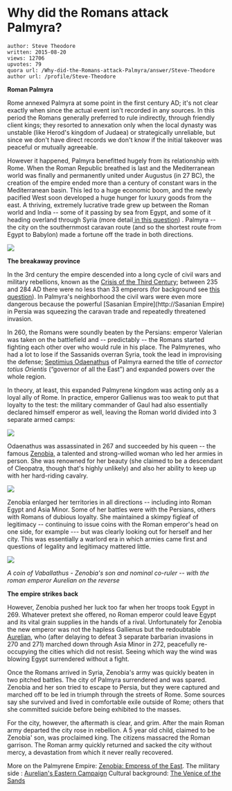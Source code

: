 # Why did the Romans attack Palmyra?

	author: Steve Theodore
	written: 2015-08-20
	views: 12706
	upvotes: 79
	quora url: /Why-did-the-Romans-attack-Palmyra/answer/Steve-Theodore
	author url: /profile/Steve-Theodore


__Roman Palmyra__ 

Rome annexed Palmyra at some point in the first century AD; it's not clear exactly when since the actual event isn't recorded in any sources. In this period the Romans generally preferred to rule indirectly, through friendly client kings; they resorted to annexation only when the local dynasty was unstable (like Herod's kingdom of Judaea) or strategically unreliable, but since we don't have direct records we don't know if the initial takeover was peaceful or mutually agreeable.

However it happened, Palmyra benefitted hugely from its relationship with Rome. When the Roman Republic breathed is last and the Mediterranean world was finally and permanently united under Augustus (in 27 BC), the creation of the empire ended more than a century of constant wars in the Mediterranean basin. This led to a huge economic boom, and the newly pacified West soon developed a huge hunger for luxury goods from the east. A thriving, extremely lucrative trade grew up between the Roman world and India -- some of it passing by sea from Egypt, and some of it heading overland through Syria (more detail[ in this question](https://www.quora.com/I-have-heard-that-ancient-Greece-and-Rome-were-having-trades-with-south-Indian-kingdoms-But-in-history-why-werent-these-given-much-importance-and-not-talked-about)) . Palmyra -- the city on the southernmost caravan route (and so the shortest route from Egypt to Babylon) made a fortune off the trade in both directions. 



![](https://qph.fs.quoracdn.net/main-qimg-190307097089fd8cd0affc2d20203ecc-c)


__The breakaway province__ 

In the 3rd century the empire descended into a long cycle of civil wars and military rebellions, known as the [Crisis of the Third Century](https://en.wikipedia.org/wiki/Crisis_of_the_Third_Century); between 235 and 284 AD there were no less than 33 emperors (for background see [this question](https://www.quora.com/Why-was-the-Roman-succession-so-violent-Why-werent-they-able-to-establish-a-functional-succession-system-like-other-large-empires)). In Palmyra's neighborhood the civil wars were even more dangerous because the powerful [Sasanian Empire](http://Sasanian Empire) in Persia was squeezing the caravan trade and repeatedly threatened invasion. 

In 260, the Romans were soundly beaten by the Persians: emperor Valerian was taken on the battlefield and -- predictably -- the Romans started fighting each other over who would rule in his place. The Palmyrenes, who had a lot to lose if the Sassanids overran Syria, took the lead in improvising the defense; [Septimius Odaenathus](http://www.britannica.com/biography/Septimius-Odaenathus) of Palmyra earned the title of _corrector totius Orientis_  (“governor of all the East”) and expanded powers over the whole region. 

In theory, at least, this expanded Palmyrene kingdom was acting only as a loyal ally of Rome. In practice, emperor Gallienus was too weak to put that loyalty to the test: the military commander of Gaul had also essentially declared himself emperor as well, leaving the Roman world divided into 3 separate armed camps:



![](https://qph.fs.quoracdn.net/main-qimg-7c474d4a98f81853b03e7a3233ac7991-c)


Odaenathus was assassinated in 267 and succeeded by his queen -- the famous [Zenobia,](http://womenshistory.about.com/od/ancientqueens/a/Zenobia.htm) a talented and strong-willed woman who led her armies in person. She was renowned for her beauty (she claimed to be a descendant of Cleopatra, though that's highly unlikely) and also her ability to keep up with her hard-riding cavalry.



![](https://qph.fs.quoracdn.net/main-qimg-7b08d63a94e9efe57e7073b8a3cdc136-c)


 Zenobia enlarged her territories in all directions -- including into Roman Egypt and Asia Minor. Some of her battles were with the Persians, others with Romans of dubious loyalty. She maintained a skimpy figleaf of legitimacy -- continuing to issue coins with the Roman emperor's head on one side, for example --- but was clearly looking out for herself and her city. This was essentially a warlord era in which armies came first and questions of legality and legitimacy mattered little.



![](https://qph.fs.quoracdn.net/main-qimg-7679c20c23215c2015b4240ad88b14c5-c)

_A coin of Vaballathus - Zenobia's son and nominal co-ruler -- with the roman emperor Aurelian on the reverse_ 

__The empire strikes back__ 

However, Zenobia pushed her luck too far when her troops took Egypt in 269. Whatever pretext she offered, no Roman emperor could leave Egypt and its vital grain supplies in the hands of a rival. Unfortunately for Zenobia the new emperor was not the hapless Gallienus but the redoubtable [Aurelian](http://www.roman-empire.net/decline/aurelian.html), who (after delaying to defeat 3 separate barbarian invasions in 270 and 271) marched down through Asia Minor in 272, peacefully re-occupying the cities which did not resist. Seeing which way the wind was blowing Egypt surrendered without a fight. 

Once the Romans arrived in Syria, Zenobia's army was quickly beaten in two pitched battles. The city of Palmyra surrendered and was spared. Zenobia and her son tried to escape to Persia, but they were captured and marched off to be led in triumph through the streets of Rome. Some sources say she survived and lived in comfortable exile outside of Rome; others that she committed suicide before being exhibited to the masses.

For the city, however, the aftermath is clear, and grim. After the main Roman army departed the city rose in rebellion. A 5 year old child, claimed to be Zenobia' son, was proclaimed king. The citizens massacred the Roman garrison. The Roman army quickly returned and sacked the city without mercy, a devastation from which it never really recovered. 

More on the Palmyrene Empire: [Zenobia: Empress of the East](http://judithweingarten.blogspot.nl/2015/03/elegy-for-hatra.html). 
The military side : [Aurelian's Eastern Campaign](http://www.roman-empire.net/articles/article-002.html)
Cultural background: [The Venice of the Sands](http://www.nybooks.com/blogs/nyrblog/2015/may/25/palmyra-isis-arab-tragedy/)

